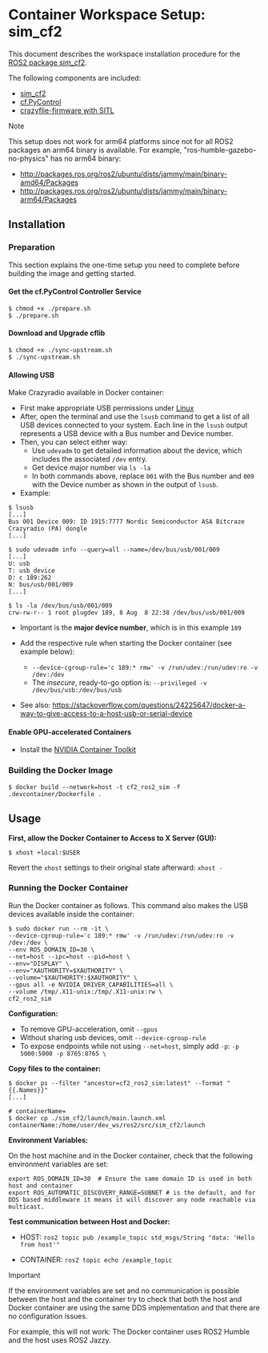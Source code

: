 # Container Workspace Setup: sim_cf2

This document describes the workspace installation procedure for the [ROS2 package sim_cf2](https://github.com/CrazyflieTHI/sim_cf2).

The following components are included:

- [sim_cf2](https://github.com/CrazyflieTHI/sim_cf2)
- [cf.PyControl](https://github.com/UniAgent-CyberPhysicalAssets/cps.asset.crazyflie/tree/main/controller/cf.PyControl)
- [crazyflie-firmware with SITL](https://github.com/CrazyflieTHI/crazyflie-firmware)

> [!Note]
>
> This setup does not work for arm64 platforms since not for all ROS2 packages an arm64 binary is available. For example, "ros-humble-gazebo-no-physics" has no arm64 binary:
>
> - http://packages.ros.org/ros2/ubuntu/dists/jammy/main/binary-amd64/Packages
> - http://packages.ros.org/ros2/ubuntu/dists/jammy/main/binary-arm64/Packages

## Installation

### Preparation

This section explains the one-time setup you need to complete before building the image and getting started.

#### Get the cf.PyControl Controller Service

```shell
$ chmod +x ./prepare.sh
$ ./prepare.sh

```

#### Download and Upgrade cflib

```shell
$ chmod +x ./sync-upstream.sh
$ ./sync-upstream.sh
```


#### Allowing USB

Make Crazyradio available in Docker container:
- First make appropriate USB permissions under [Linux](https://www.bitcraze.io/documentation/repository/crazyflie-lib-python/master/installation/usb_permissions/)
- After, open the terminal and use the `lsusb` command to get a list of all USB devices connected to your system. Each line in the `lsusb` output represents a USB device with a Bus number and Device number.
- Then, you can select either way:
  - Use `udevadm` to get detailed information about the device, which includes the associated `/dev` entry.
  - Get device major number via `ls -la`
  - In both commands above, replace `001` with the Bus number and `009` with the Device number as shown in the output of `lsusb`.
- Example:
```shell
$ lsusb
[...]
Bus 001 Device 009: ID 1915:7777 Nordic Semiconductor ASA Bitcraze Crazyradio (PA) dongle
[...]

$ sudo udevadm info --query=all --name=/dev/bus/usb/001/009
[...]
U: usb
T: usb_device
D: c 189:262
N: bus/usb/001/009
[...]

$ ls -la /dev/bus/usb/001/009
crw-rw-r-- 1 root plugdev 189, 8 Aug  8 22:38 /dev/bus/usb/001/009
```

- Important is the **major device number**, which is in this example `189`

- Add the respective rule when starting the Docker container (see example below):
  - `--device-cgroup-rule='c 189:* rmw' -v /run/udev:/run/udev:ro -v /dev:/dev`
  - The *insecure*, ready-to-go option is: `--privileged -v /dev/bus/usb:/dev/bus/usb`

- See also: https://stackoverflow.com/questions/24225647/docker-a-way-to-give-access-to-a-host-usb-or-serial-device

#### Enable GPU-accelerated Containers

- Install the [NVIDIA Container Toolkit](https://docs.nvidia.com/datacenter/cloud-native/container-toolkit/latest/install-guide.html)

### Building the Docker Image

```shell
$ docker build --network=host -t cf2_ros2_sim -f .devcontainer/Dockerfile .
```

## Usage 

**First, allow the Docker Container to Access to X Server (GUI):**

```shell
$ xhost +local:$USER
```

Revert the `xhost` settings to their original state afterward: `xhost -`

### Running the Docker Container

Run the Docker container as follows.
This command also makes the USB devices available inside the container:

```shell
$ sudo docker run --rm -it \
--device-cgroup-rule='c 189:* rmw' -v /run/udev:/run/udev:ro -v /dev:/dev \
--env ROS_DOMAIN_ID=30 \
--net=host --ipc=host --pid=host \
--env="DISPLAY" \
--env="XAUTHORITY=$XAUTHORITY" \
--volume="$XAUTHORITY:$XAUTHORITY" \
--gpus all -e NVIDIA_DRIVER_CAPABILITIES=all \
--volume /tmp/.X11-unix:/tmp/.X11-unix:rw \
cf2_ros2_sim
```

**Configuration:**

- To remove GPU-acceleration, omit `--gpus`
- Without sharing usb devices, omit `--device-cgroup-rule`
- To expose endpoints while not using `--net=host`, simply add `-p`: `-p 5000:5000 -p 8765:8765 \`

**Copy files to the container:**

```shell
$ docker ps --filter "ancestor=cf2_ros2_sim:latest" --format "{{.Names}}"
[...]

# containerName=
$ docker cp ./sim_cf2/launch/main.launch.xml containerName:/home/user/dev_ws/ros2/src/sim_cf2/launch
```



**Environment Variables:**

On the host machine and in the Docker container, check that the following environment variables are set:

```shell
export ROS_DOMAIN_ID=30  # Ensure the same domain ID is used in both host and container 
export ROS_AUTOMATIC_DISCOVERY_RANGE=SUBNET # is the default, and for DDS based middleware it means it will discover any node reachable via multicast.
```

**Test communication between Host and Docker:**

- HOST: `ros2 topic pub /example_topic std_msgs/String "data: 'Hello from host'"`

- CONTAINER: `ros2 topic echo /example_topic`

> [!IMPORTANT]
>
> If the environment variables are set and no communication is possible between the host and the container try to check that both the host and Docker container are using the same DDS implementation and that there are no configuration issues.
>
> For example, this will not work: The Docker container uses ROS2 Humble and the host uses ROS2 Jazzy.

